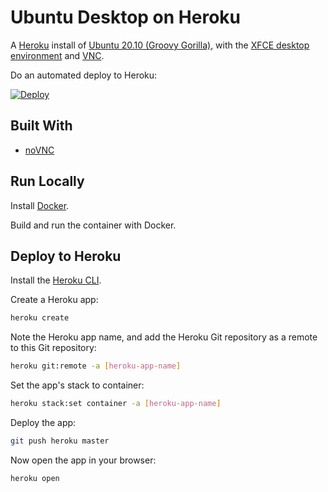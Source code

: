 # Ubuntu Desktop on Heroku

A [Heroku](https://www.heroku.com/) install of [Ubuntu 20.10 (Groovy Gorilla)](https://releases.ubuntu.com/20.10/), with the [XFCE desktop environment](https://www.xfce.org/) and [VNC](https://en.wikipedia.org/wiki/Virtual_Network_Computing).

Do an automated deploy to Heroku:

[![Deploy](https://www.herokucdn.com/deploy/button.svg)](https://heroku.com/deploy/https://github.com/Pranav24205/ubuntu-desktop-on-heroku/)

## Built With

- [noVNC](https://novnc.com/)

## Run Locally

Install [Docker](https://docs.docker.com).

Build and run the container with Docker.

## Deploy to Heroku

Install the [Heroku CLI](https://devcenter.heroku.com/articles/heroku-cli).

Create a Heroku app:
```bash
heroku create
```

Note the Heroku app name, and add the Heroku Git repository as a remote to this Git repository:
```bash
heroku git:remote -a [heroku-app-name]
```

Set the app's stack to container:
```bash
heroku stack:set container -a [heroku-app-name]
```

Deploy the app:
```bash
git push heroku master
```

Now open the app in your browser:
```bash
heroku open
```
